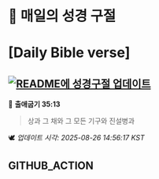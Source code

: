 # 🙏 매일의 성경 구절
# [Daily Bible verse]
## [![README에 성경구절 업데이트](https://github.com/DONGSUKA/first_test/actions/workflows/update-readme-bible.yml/badge.svg)](https://github.com/DONGSUKA/first_test/actions/workflows/update-readme-bible.yml)
<!-- START_BIBLE_VERSE -->
📖 **출애굽기 35:13**
> 상과 그 채와 그 모든 기구와 진설병과

🕊️ _업데이트 시각: 2025-08-26 14:56:17 KST_
  <!-- END_BIBLE_VERSE -->
## GITHUB_ACTION
